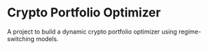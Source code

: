 # Crypto Portfolio Optimizer
A project to build a dynamic crypto portfolio optimizer using regime-switching models.
